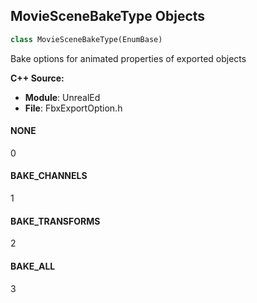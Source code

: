## MovieSceneBakeType Objects

```python
class MovieSceneBakeType(EnumBase)
```

Bake options for animated properties of exported objects

**C++ Source:**

- **Module**: UnrealEd
- **File**: FbxExportOption.h

<a id="unreal.MovieSceneBakeType.NONE"></a>

#### NONE

0

<a id="unreal.MovieSceneBakeType.BAKE_CHANNELS"></a>

#### BAKE_CHANNELS

1

<a id="unreal.MovieSceneBakeType.BAKE_TRANSFORMS"></a>

#### BAKE_TRANSFORMS

2

<a id="unreal.MovieSceneBakeType.BAKE_ALL"></a>

#### BAKE_ALL

3

<a id="unreal.FbxMaterialBakeMode"></a>